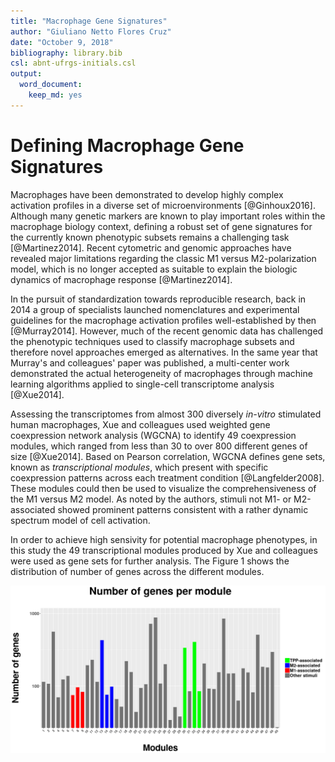 ```yaml
---
title: "Macrophage Gene Signatures"
author: "Giuliano Netto Flores Cruz"
date: "October 9, 2018"
bibliography: library.bib
csl: abnt-ufrgs-initials.csl
output: 
  word_document: 
    keep_md: yes
---
```




# Defining Macrophage Gene Signatures

  Macrophages have been demonstrated to develop highly complex activation profiles in a diverse set of microenvironments [@Ginhoux2016]. Although many genetic markers are known to play important roles within the macrophage biology context, defining a robust set of gene signatures for the currently known phenotypic subsets remains a challenging task [@Martinez2014]. Recent cytometric and genomic approaches have revealed major limitations regarding the classic M1 versus M2-polarization model, which is no longer accepted as suitable to explain the biologic dynamics of macrophage response [@Martinez2014].
  
  In the pursuit of standardization towards reproducible research, back in 2014 a group of specialists launched nomenclatures and experimental guidelines for the macrophage activation profiles well-established by then [@Murray2014]. However, much of the recent genomic data has challenged the phenotypic techniques used to classify macrophage subsets and therefore novel approaches emerged as alternatives. In the same year that Murray's and colleagues' paper was published, a multi-center work demonstrated the actual heterogeneity of macrophages through machine learning algorithms applied to single-cell transcriptome analysis [@Xue2014]. 
  
  Assessing the transcriptomes from almost 300 diversely _in-vitro_ stimulated human macrophages, Xue and colleagues used weighted gene coexpression network analysis (WGCNA) to identify 49 coexpression modules, which ranged from less than 30 to over 800 different genes of size [@Xue2014]. Based on Pearson correlation, WGCNA defines gene sets, known as _transcriptional modules_, which present with specific coexpression patterns across each treatment condition [@Langfelder2008]. These modules could then be used to visualize the comprehensiveness of the M1 versus M2 model. As noted by the authors, stimuli not M1- or M2-associated showed prominent patterns consistent with a rather dynamic spectrum model of cell activation.
  
  In order to achieve high sensivity for potential macrophage phenotypes, in this study the 49 transcriptional modules produced by Xue and colleagues were used as gene sets for further analysis. The Figure 1 shows the distribution of number of genes across the different modules.
  
![](Defining_Macrophage_Gene_signatures_files/figure-docx/out-1.png)<!-- -->
